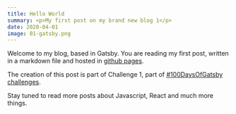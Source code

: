 ```yaml
---
title: Hello World
summary: <p>My first post on my brand new blog 1</p>
date: 2020-04-01
image: 01-gatsby.png
---
```


Welcome to my blog, based in Gatsby. You are reading my first post, written in a markdown file and hosted in [github pages](https://github.com/calderon/blog).

The creation of this post is part of Challenge 1, part of [#100DaysOfGatsby challenges](https://www.gatsbyjs.org/blog/100days).

Stay tuned to read more posts about Javascript, React and much more things.
